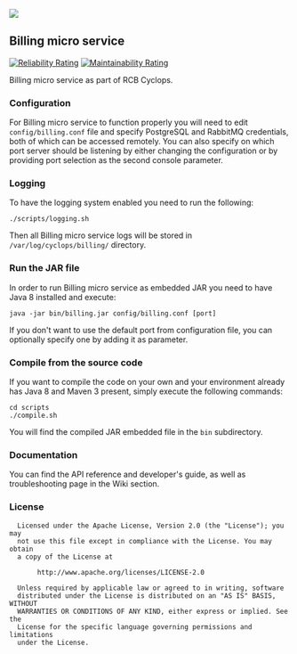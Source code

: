 <a href="http://icclab.github.io/cyclops" target="_blank"><img align="middle" src="http://icclab.github.io/cyclops/assets/images/logo_big.png"></img></a>

## Billing micro service
[![Reliability Rating](http://kafka.cloudlab.zhaw.ch:9000/api/project_badges/measure?project=ch.icclab.cyclops.billing%3Acyclops-billing&metric=reliability_rating)](http://kafka.cloudlab.zhaw.ch:9000/dashboard?id=ch.icclab.cyclops.billing%3Acyclops-billing)
[![Maintainability Rating](http://kafka.cloudlab.zhaw.ch:9000/api/project_badges/measure?project=ch.icclab.cyclops.billing%3Acyclops-billing&metric=sqale_rating)](http://kafka.cloudlab.zhaw.ch:9000/dashboard?id=ch.icclab.cyclops.billing%3Acyclops-billing)

Billing micro service as part of RCB Cyclops.

### Configuration
For Billing micro service to function properly you will need to edit <code>config/billing.conf</code> file and specify PostgreSQL and RabbitMQ credentials, both of which can be accessed remotely. You can also specify on which port server should be listening by either changing the configuration or by providing port selection as the second console parameter.

### Logging
To have the logging system enabled you need to run the following:

    ./scripts/logging.sh

Then all Billing micro service logs will be stored in <code>/var/log/cyclops/billing/</code> directory.

### Run the JAR file
In order to run Billing micro service as embedded JAR you need to have Java 8 installed and execute:

    java -jar bin/billing.jar config/billing.conf [port]

If you don't want to use the default port from configuration file, you can optionally specify one by adding it as parameter.

### Compile from the source code
If you want to compile the code on your own and your environment already has Java 8 and Maven 3 present, simply execute the following commands:

    cd scripts
    ./compile.sh

You will find the compiled JAR embedded file in the <code>bin</code> subdirectory.

### Documentation
You can find the API reference and developer's guide, as well as troubleshooting page in the Wiki section.

### License

      Licensed under the Apache License, Version 2.0 (the "License"); you may
      not use this file except in compliance with the License. You may obtain
      a copy of the License at

           http://www.apache.org/licenses/LICENSE-2.0

      Unless required by applicable law or agreed to in writing, software
      distributed under the License is distributed on an "AS IS" BASIS, WITHOUT
      WARRANTIES OR CONDITIONS OF ANY KIND, either express or implied. See the
      License for the specific language governing permissions and limitations
      under the License.
